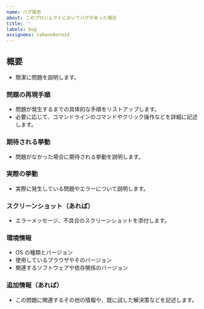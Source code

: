 ```yaml
---
name: バグ報告
about: このプロジェクトにおいてバグがあった場合
title: ''
labels: bug
assignees: takenokoroid
---
```


## 概要

- 簡潔に問題を説明します。

### 問題の再現手順

- 問題が発生するまでの具体的な手順をリストアップします。
- 必要に応じて、コマンドラインのコマンドやクリック操作などを詳細に記述します。

### 期待される挙動

- 問題がなかった場合に期待される挙動を説明します。

### 実際の挙動

- 実際に発生している問題やエラーについて説明します。

### スクリーンショット（あれば）

- エラーメッセージ、不具合のスクリーンショットを添付します。

### 環境情報

- OS の種類とバージョン
- 使用しているブラウザやそのバージョン
- 関連するソフトウェアや依存関係のバージョン

### 追加情報（あれば）

- この問題に関連するその他の情報や、既に試した解決策などを記述します。
